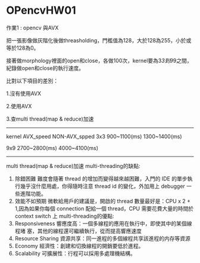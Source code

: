 # OPencvHW01
作業1 : opencv 與AVX

把一張影像做灰階化後做threasholding，門檻值為128，大於128為255，小於或等於128為0。

接著做morphology裡面的open和close，各做100次，kernel要為3*3到9*9之間，紀錄做open和close的執行速度。

比對以下項目的差別：

1.沒有使用AVX

2.使用AVX

3.查multi thread(map & reduce)加速

---------------------------------------------------------------------------------------------

kernel      AVX_speed        NON-AVX_spped
3x3         900~1100(ms)     1300~1400(ms)

9x9         2700~2800(ms)    4000~4100(ms)

---------------------------------------------------------------------------------------------
multi thread(map & reduce)加速
multi-threading的缺點:
1. 除錯困難 
  難度會隨著 thread 的增加而變得越來越困難，入門的 IDE 的單步執行幾乎沒什麼用處，你得隨時注意 thread id 的變化，外加用上 debugger 一些進階功能。
2. 效能不如預期
  微軟給用戶的建議是，開啟的 thread 數量最好是：CPU x 2 + 1,因為如果你每個 connection 配給一個 thread，CPU 需要花費大量的時間於 context switch 上
multi-threading的優點:
1. Responsiveness
    響應度高：一個多線程的應用在執行中，即使其中的某個線程堵 塞，其他的線程還可繼續執行，從而提高響應速度
2. Resource Sharing
    資源共享：同一進程的多個線程共享該進程的内存等資源
3. Economy 
    經濟性：創建和切換線程的開銷要低於進程。
4. Scalability
    可擴展性：行程可以採用多處理機結構。
